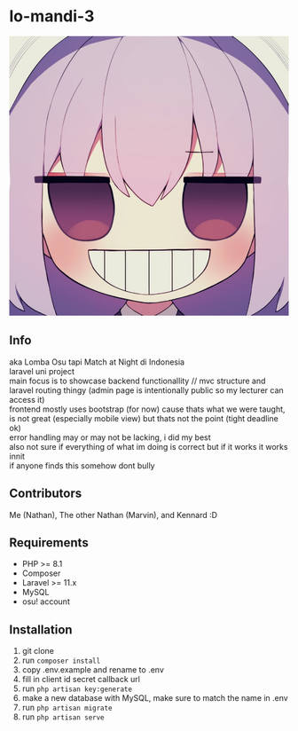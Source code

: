 # lo-mandi-3
![AtsukoGrin](https://raw.githubusercontent.com/Hobost/lo-mandi-3/refs/heads/main/public/mandi.png)

## Info
aka Lomba Osu tapi Match at Night di Indonesia  
laravel uni project  
main focus is to showcase backend functionallity // mvc structure and laravel routing thingy (admin page is intentionally public so my lecturer can access it)  
frontend mostly uses bootstrap (for now) cause thats what we were taught, is not great (especially mobile view) but thats not the point (tight deadline ok)  
error handling may or may not be lacking, i did my best  
also not sure if everything of what im doing is correct but if it works it works innit  
if anyone finds this somehow dont bully

## Contributors
Me (Nathan), The other Nathan (Marvin), and Kennard :D

## Requirements
- PHP >= 8.1
- Composer
- Laravel >= 11.x
- MySQL
- osu! account

## Installation
1. git clone
2. run `composer install`
3. copy .env.example and rename to .env
4. fill in client id secret callback url
5. run `php artisan key:generate`
6. make a new database with MySQL, make sure to match the name in .env
7. run `php artisan migrate`
8. run `php artisan serve`
